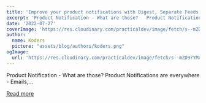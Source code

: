 ```yaml
---
title: 'Improve your product notifications with Digest, Separate Feeds, and Notification Action Buttons'
excerpt: 'Product Notification - What are those?   Product Notifications are everywhere - Emails,...'
date: '2022-07-27'
coverImage: 'https://res.cloudinary.com/practicaldev/image/fetch/s--mZD9rYMx--/c_imagga_scale,f_auto,fl_progressive,h_420,q_auto,w_1000/https://dev-to-uploads.s3.amazonaws.com/uploads/articles/87sx1lvpzol5lxn4e94o.png'
author:
  name: Koders
  picture: "assets/blog/authors/koders.png"
ogImage:
  url: 'https://res.cloudinary.com/practicaldev/image/fetch/s--mZD9rYMx--/c_imagga_scale,f_auto,fl_progressive,h_420,q_auto,w_1000/https://dev-to-uploads.s3.amazonaws.com/uploads/articles/87sx1lvpzol5lxn4e94o.png'
---
```


Product Notification - What are those?   Product Notifications are everywhere - Emails,...

[Read more](https://dev.to/novu/improve-your-product-notifications-with-digest-separate-feeds-and-feeds-action-buttons-1l6k)
